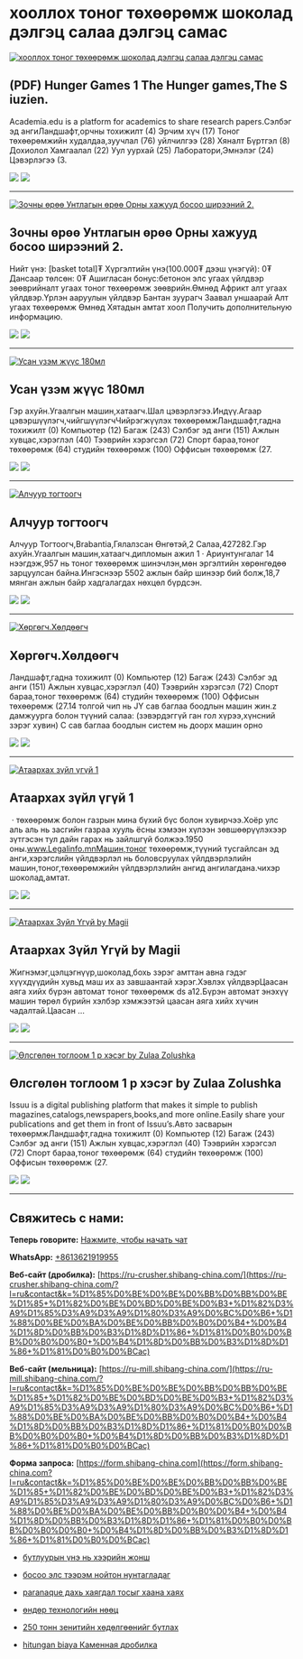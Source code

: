 # хооллох тоног төхөөрөмж шоколад дэлгэц салаа дэлгэц самac

<a href="https://swt.shibang-china.com/?l=ru&img&k=%D1%85%D0%BE%D0%BE%D0%BB%D0%BB%D0%BE%D1%85+%D1%82%D0%BE%D0%BD%D0%BE%D0%B3+%D1%82%D3%A9%D1%85%D3%A9%D3%A9%D1%80%D3%A9%D0%BC%D0%B6+%D1%88%D0%BE%D0%BA%D0%BE%D0%BB%D0%B0%D0%B4+%D0%B4%D1%8D%D0%BB%D0%B3%D1%8D%D1%86+%D1%81%D0%B0%D0%BB%D0%B0%D0%B0+%D0%B4%D1%8D%D0%BB%D0%B3%D1%8D%D1%86+%D1%81%D0%B0%D0%BCac" target="_blank">![хооллох тоног төхөөрөмж шоколад дэлгэц салаа дэлгэц самac](http://static.shibang-china.com/all-800x300/1286.jpg)</a>

## (PDF) Hunger Games 1 The Hunger games,The S iuzien.
Academia.edu is a platform for academics to share research papers.Сэлбэг эд ангиЛандшафт,орчны тохижилт (4) Эрчим хүч (17) Тоног төхөөрөмжийн худалдаа,зуучлал (76) yйлчилгээ (28) Хяналт Бүртгэл (8) Дохиолол Хамгаалал (22) Уул уурхай (25) Лаборатори,Эмнэлэг (24) Цэвэрлэгээ (3.


<a href="https://whatsapp.shibangsoft.com/WhatsApp.php" target="_blank" title="WhatsApp">![](http://static.shibang-china.com/icon/whatsapp.png)</a> <a href="https://swt.shibang-china.com/?l=ru&icon&k=%D1%85%D0%BE%D0%BE%D0%BB%D0%BB%D0%BE%D1%85+%D1%82%D0%BE%D0%BD%D0%BE%D0%B3+%D1%82%D3%A9%D1%85%D3%A9%D3%A9%D1%80%D3%A9%D0%BC%D0%B6+%D1%88%D0%BE%D0%BA%D0%BE%D0%BB%D0%B0%D0%B4+%D0%B4%D1%8D%D0%BB%D0%B3%D1%8D%D1%86+%D1%81%D0%B0%D0%BB%D0%B0%D0%B0+%D0%B4%D1%8D%D0%BB%D0%B3%D1%8D%D1%86+%D1%81%D0%B0%D0%BCac" target="_blank">![](http://static.shibang-china.com/icon/chat-ru.png)</a>

---

<a href="https://swt.shibang-china.com/?l=ru&img&k=%D1%85%D0%BE%D0%BE%D0%BB%D0%BB%D0%BE%D1%85+%D1%82%D0%BE%D0%BD%D0%BE%D0%B3+%D1%82%D3%A9%D1%85%D3%A9%D3%A9%D1%80%D3%A9%D0%BC%D0%B6+%D1%88%D0%BE%D0%BA%D0%BE%D0%BB%D0%B0%D0%B4+%D0%B4%D1%8D%D0%BB%D0%B3%D1%8D%D1%86+%D1%81%D0%B0%D0%BB%D0%B0%D0%B0+%D0%B4%D1%8D%D0%BB%D0%B3%D1%8D%D1%86+%D1%81%D0%B0%D0%BCac" target="_blank">![Зочны өрөө Унтлагын өрөө Орны хажууд босоо ширээний 2.](http://static.shibang-china.com/all-800x300/814.jpg)</a>

## Зочны өрөө Унтлагын өрөө Орны хажууд босоо ширээний 2.
Нийт үнэ: [basket total]₮ Хүргэлтийн үнэ(100.000₮ дээш үнэгүй): 0₮ Дансаар төлсөн: 0₮ Ашигласан бонус:бетонон элс угаах үйлдвэр зөөврийналт угаах тоног төхөөрөмж зөөврийн.Өмнөд Африкт алт угаах үйлдвэр.Үрлэн ааруулын үйлдвэр Бантан зуурагч Заавал уншаарай Алт угаах төхөөрөмж Өмнөд Хятадын амтат хоол Получить дополнительную информацию.


<a href="https://whatsapp.shibangsoft.com/WhatsApp.php" target="_blank" title="WhatsApp">![](http://static.shibang-china.com/icon/whatsapp.png)</a> <a href="https://swt.shibang-china.com/?l=ru&icon&k=%D1%85%D0%BE%D0%BE%D0%BB%D0%BB%D0%BE%D1%85+%D1%82%D0%BE%D0%BD%D0%BE%D0%B3+%D1%82%D3%A9%D1%85%D3%A9%D3%A9%D1%80%D3%A9%D0%BC%D0%B6+%D1%88%D0%BE%D0%BA%D0%BE%D0%BB%D0%B0%D0%B4+%D0%B4%D1%8D%D0%BB%D0%B3%D1%8D%D1%86+%D1%81%D0%B0%D0%BB%D0%B0%D0%B0+%D0%B4%D1%8D%D0%BB%D0%B3%D1%8D%D1%86+%D1%81%D0%B0%D0%BCac" target="_blank">![](http://static.shibang-china.com/icon/chat-ru.png)</a>

---

<a href="https://swt.shibang-china.com/?l=ru&img&k=%D1%85%D0%BE%D0%BE%D0%BB%D0%BB%D0%BE%D1%85+%D1%82%D0%BE%D0%BD%D0%BE%D0%B3+%D1%82%D3%A9%D1%85%D3%A9%D3%A9%D1%80%D3%A9%D0%BC%D0%B6+%D1%88%D0%BE%D0%BA%D0%BE%D0%BB%D0%B0%D0%B4+%D0%B4%D1%8D%D0%BB%D0%B3%D1%8D%D1%86+%D1%81%D0%B0%D0%BB%D0%B0%D0%B0+%D0%B4%D1%8D%D0%BB%D0%B3%D1%8D%D1%86+%D1%81%D0%B0%D0%BCac" target="_blank">![Усан үзэм жүүс 180мл](http://static.shibang-china.com/all-800x300/375.jpg)</a>

## Усан үзэм жүүс 180мл
Гэр ахуйн.Угаалгын машин,хатаагч.Шал цэвэрлэгээ.Индүү.Агаар цэвэршүүлэгч,чийгшүүлэгчЧийрэгжүүлэх төхөөрөмжЛандшафт,гадна тохижилт (0) Компьютер (12) Багаж (243) Сэлбэг эд анги (151) Ажлын хувцас,хэрэглэл (40) Тээврийн хэрэгсэл (72) Спорт бараа,тоног төхөөрөмж (64) cтудийн төхөөрөмж (100) Оффисын төхөөрөмж (27.


<a href="https://whatsapp.shibangsoft.com/WhatsApp.php" target="_blank" title="WhatsApp">![](http://static.shibang-china.com/icon/whatsapp.png)</a> <a href="https://swt.shibang-china.com/?l=ru&icon&k=%D1%85%D0%BE%D0%BE%D0%BB%D0%BB%D0%BE%D1%85+%D1%82%D0%BE%D0%BD%D0%BE%D0%B3+%D1%82%D3%A9%D1%85%D3%A9%D3%A9%D1%80%D3%A9%D0%BC%D0%B6+%D1%88%D0%BE%D0%BA%D0%BE%D0%BB%D0%B0%D0%B4+%D0%B4%D1%8D%D0%BB%D0%B3%D1%8D%D1%86+%D1%81%D0%B0%D0%BB%D0%B0%D0%B0+%D0%B4%D1%8D%D0%BB%D0%B3%D1%8D%D1%86+%D1%81%D0%B0%D0%BCac" target="_blank">![](http://static.shibang-china.com/icon/chat-ru.png)</a>

---

<a href="https://swt.shibang-china.com/?l=ru&img&k=%D1%85%D0%BE%D0%BE%D0%BB%D0%BB%D0%BE%D1%85+%D1%82%D0%BE%D0%BD%D0%BE%D0%B3+%D1%82%D3%A9%D1%85%D3%A9%D3%A9%D1%80%D3%A9%D0%BC%D0%B6+%D1%88%D0%BE%D0%BA%D0%BE%D0%BB%D0%B0%D0%B4+%D0%B4%D1%8D%D0%BB%D0%B3%D1%8D%D1%86+%D1%81%D0%B0%D0%BB%D0%B0%D0%B0+%D0%B4%D1%8D%D0%BB%D0%B3%D1%8D%D1%86+%D1%81%D0%B0%D0%BCac" target="_blank">![Алчуур тогтоогч](http://static.shibang-china.com/all-800x300/176.jpg)</a>

## Алчуур тогтоогч
Алчуур Тогтоогч,Brabantia,Гялалзсан Өнгөтэй,2 Салаа,427282.Гэр ахуйн.Угаалгын машин,хатаагч.дипломын ажил 1&nbsp;&#0183;&#32;Ариунтунгалаг 14 нээгдэж,957 нь тоног төхөөрөмж шинэчлэн,мөн эргэлтийн хөрөнгөдөө зарцуулсан байна.Ингэснээр 5502 ажлын байр шинээр бий болж,18,7 мянган ажлын байр хадгалагдах нөхцөл бүрдсэн.


<a href="https://whatsapp.shibangsoft.com/WhatsApp.php" target="_blank" title="WhatsApp">![](http://static.shibang-china.com/icon/whatsapp.png)</a> <a href="https://swt.shibang-china.com/?l=ru&icon&k=%D1%85%D0%BE%D0%BE%D0%BB%D0%BB%D0%BE%D1%85+%D1%82%D0%BE%D0%BD%D0%BE%D0%B3+%D1%82%D3%A9%D1%85%D3%A9%D3%A9%D1%80%D3%A9%D0%BC%D0%B6+%D1%88%D0%BE%D0%BA%D0%BE%D0%BB%D0%B0%D0%B4+%D0%B4%D1%8D%D0%BB%D0%B3%D1%8D%D1%86+%D1%81%D0%B0%D0%BB%D0%B0%D0%B0+%D0%B4%D1%8D%D0%BB%D0%B3%D1%8D%D1%86+%D1%81%D0%B0%D0%BCac" target="_blank">![](http://static.shibang-china.com/icon/chat-ru.png)</a>

---

<a href="https://swt.shibang-china.com/?l=ru&img&k=%D1%85%D0%BE%D0%BE%D0%BB%D0%BB%D0%BE%D1%85+%D1%82%D0%BE%D0%BD%D0%BE%D0%B3+%D1%82%D3%A9%D1%85%D3%A9%D3%A9%D1%80%D3%A9%D0%BC%D0%B6+%D1%88%D0%BE%D0%BA%D0%BE%D0%BB%D0%B0%D0%B4+%D0%B4%D1%8D%D0%BB%D0%B3%D1%8D%D1%86+%D1%81%D0%B0%D0%BB%D0%B0%D0%B0+%D0%B4%D1%8D%D0%BB%D0%B3%D1%8D%D1%86+%D1%81%D0%B0%D0%BCac" target="_blank">![Хөргөгч.Хөлдөөгч](http://static.shibang-china.com/all-800x300/1337.jpg)</a>

## Хөргөгч.Хөлдөөгч
Ландшафт,гадна тохижилт (0) Компьютер (12) Багаж (243) Сэлбэг эд анги (151) Ажлын хувцас,хэрэглэл (40) Тээврийн хэрэгсэл (72) Спорт бараа,тоног төхөөрөмж (64) cтудийн төхөөрөмж (100) Оффисын төхөөрөмж (27.14 толгой чип нь JY сав баглаа боодлын машин жин.z дамжуурга болон түүний салаа: (зэвэрдэггүй ган гол хүрээ,хүнсний зэрэг хувин) С сав баглаа боодлын систем нь доорх машин орно


<a href="https://whatsapp.shibangsoft.com/WhatsApp.php" target="_blank" title="WhatsApp">![](http://static.shibang-china.com/icon/whatsapp.png)</a> <a href="https://swt.shibang-china.com/?l=ru&icon&k=%D1%85%D0%BE%D0%BE%D0%BB%D0%BB%D0%BE%D1%85+%D1%82%D0%BE%D0%BD%D0%BE%D0%B3+%D1%82%D3%A9%D1%85%D3%A9%D3%A9%D1%80%D3%A9%D0%BC%D0%B6+%D1%88%D0%BE%D0%BA%D0%BE%D0%BB%D0%B0%D0%B4+%D0%B4%D1%8D%D0%BB%D0%B3%D1%8D%D1%86+%D1%81%D0%B0%D0%BB%D0%B0%D0%B0+%D0%B4%D1%8D%D0%BB%D0%B3%D1%8D%D1%86+%D1%81%D0%B0%D0%BCac" target="_blank">![](http://static.shibang-china.com/icon/chat-ru.png)</a>

---

<a href="https://swt.shibang-china.com/?l=ru&img&k=%D1%85%D0%BE%D0%BE%D0%BB%D0%BB%D0%BE%D1%85+%D1%82%D0%BE%D0%BD%D0%BE%D0%B3+%D1%82%D3%A9%D1%85%D3%A9%D3%A9%D1%80%D3%A9%D0%BC%D0%B6+%D1%88%D0%BE%D0%BA%D0%BE%D0%BB%D0%B0%D0%B4+%D0%B4%D1%8D%D0%BB%D0%B3%D1%8D%D1%86+%D1%81%D0%B0%D0%BB%D0%B0%D0%B0+%D0%B4%D1%8D%D0%BB%D0%B3%D1%8D%D1%86+%D1%81%D0%B0%D0%BCac" target="_blank">![Атаархах зүйл үгүй 1](http://static.shibang-china.com/all-800x300/933.jpg)</a>

## Атаархах зүйл үгүй 1
&nbsp;&#0183;&#32;төхөөрөмж болон газрын мина бүхий бүс болон хувирчээ.Хоёр улс аль аль нь засгийн газраа хууль ёсны хэмээн хүлээн зөвшөөрүүлэхээр зүтгэсэн тул дайн гарах нь зайлшгүй болжээ.1950 оны.www.Legalinfo.mnМашин,тоног төхөөрөмж,түүний тусгайлсан эд анги,хэрэгслийн үйлдвэрлэл нь боловсруулах үйлдвэрлэлийн машин,тоног,төхөөрөмжийн үйлдвэрлэлийн ангид ангилагдана.чихэр шоколад,амтат.


<a href="https://whatsapp.shibangsoft.com/WhatsApp.php" target="_blank" title="WhatsApp">![](http://static.shibang-china.com/icon/whatsapp.png)</a> <a href="https://swt.shibang-china.com/?l=ru&icon&k=%D1%85%D0%BE%D0%BE%D0%BB%D0%BB%D0%BE%D1%85+%D1%82%D0%BE%D0%BD%D0%BE%D0%B3+%D1%82%D3%A9%D1%85%D3%A9%D3%A9%D1%80%D3%A9%D0%BC%D0%B6+%D1%88%D0%BE%D0%BA%D0%BE%D0%BB%D0%B0%D0%B4+%D0%B4%D1%8D%D0%BB%D0%B3%D1%8D%D1%86+%D1%81%D0%B0%D0%BB%D0%B0%D0%B0+%D0%B4%D1%8D%D0%BB%D0%B3%D1%8D%D1%86+%D1%81%D0%B0%D0%BCac" target="_blank">![](http://static.shibang-china.com/icon/chat-ru.png)</a>

---

<a href="https://swt.shibang-china.com/?l=ru&img&k=%D1%85%D0%BE%D0%BE%D0%BB%D0%BB%D0%BE%D1%85+%D1%82%D0%BE%D0%BD%D0%BE%D0%B3+%D1%82%D3%A9%D1%85%D3%A9%D3%A9%D1%80%D3%A9%D0%BC%D0%B6+%D1%88%D0%BE%D0%BA%D0%BE%D0%BB%D0%B0%D0%B4+%D0%B4%D1%8D%D0%BB%D0%B3%D1%8D%D1%86+%D1%81%D0%B0%D0%BB%D0%B0%D0%B0+%D0%B4%D1%8D%D0%BB%D0%B3%D1%8D%D1%86+%D1%81%D0%B0%D0%BCac" target="_blank">![Атаархах Зүйл Үгүй by Magii](http://static.shibang-china.com/all-800x300/1312.jpg)</a>

## Атаархах Зүйл Үгүй by Magii
Жигнэмэг,цэлцэгнүүр,шоколад,бохь зэрэг амттан авна гэдэг хүүхдүүдийн хувьд маш их аз завшаантай хэрэг.Хэвлэх үйлдвэрЦаасан аяга хийх бүрэн автомат тоног төхөөрөмж ds a12.Бүрэн автомат энэхүү машин төрөл бүрийн хэлбэр хэмжээтэй цаасан аяга хийх хүчин чадалтай.Цаасан …


<a href="https://whatsapp.shibangsoft.com/WhatsApp.php" target="_blank" title="WhatsApp">![](http://static.shibang-china.com/icon/whatsapp.png)</a> <a href="https://swt.shibang-china.com/?l=ru&icon&k=%D1%85%D0%BE%D0%BE%D0%BB%D0%BB%D0%BE%D1%85+%D1%82%D0%BE%D0%BD%D0%BE%D0%B3+%D1%82%D3%A9%D1%85%D3%A9%D3%A9%D1%80%D3%A9%D0%BC%D0%B6+%D1%88%D0%BE%D0%BA%D0%BE%D0%BB%D0%B0%D0%B4+%D0%B4%D1%8D%D0%BB%D0%B3%D1%8D%D1%86+%D1%81%D0%B0%D0%BB%D0%B0%D0%B0+%D0%B4%D1%8D%D0%BB%D0%B3%D1%8D%D1%86+%D1%81%D0%B0%D0%BCac" target="_blank">![](http://static.shibang-china.com/icon/chat-ru.png)</a>

---

<a href="https://swt.shibang-china.com/?l=ru&img&k=%D1%85%D0%BE%D0%BE%D0%BB%D0%BB%D0%BE%D1%85+%D1%82%D0%BE%D0%BD%D0%BE%D0%B3+%D1%82%D3%A9%D1%85%D3%A9%D3%A9%D1%80%D3%A9%D0%BC%D0%B6+%D1%88%D0%BE%D0%BA%D0%BE%D0%BB%D0%B0%D0%B4+%D0%B4%D1%8D%D0%BB%D0%B3%D1%8D%D1%86+%D1%81%D0%B0%D0%BB%D0%B0%D0%B0+%D0%B4%D1%8D%D0%BB%D0%B3%D1%8D%D1%86+%D1%81%D0%B0%D0%BCac" target="_blank">![Өлсгөлөн тоглоом 1 р хэсэг by Zulaa Zolushka](http://static.shibang-china.com/all-800x300/522.jpg)</a>

## Өлсгөлөн тоглоом 1 р хэсэг by Zulaa Zolushka
Issuu is a digital publishing platform that makes it simple to publish magazines,catalogs,newspapers,books,and more online.Easily share your publications and get them in front of Issuu’s.Авто засварын төхөөрмжЛандшафт,гадна тохижилт (0) Компьютер (12) Багаж (243) Сэлбэг эд анги (151) Ажлын хувцас,хэрэглэл (40) Тээврийн хэрэгсэл (72) Спорт бараа,тоног төхөөрөмж (64) cтудийн төхөөрөмж (100) Оффисын төхөөрөмж (27.


<a href="https://whatsapp.shibangsoft.com/WhatsApp.php" target="_blank" title="WhatsApp">![](http://static.shibang-china.com/icon/whatsapp.png)</a> <a href="https://swt.shibang-china.com/?l=ru&icon&k=%D1%85%D0%BE%D0%BE%D0%BB%D0%BB%D0%BE%D1%85+%D1%82%D0%BE%D0%BD%D0%BE%D0%B3+%D1%82%D3%A9%D1%85%D3%A9%D3%A9%D1%80%D3%A9%D0%BC%D0%B6+%D1%88%D0%BE%D0%BA%D0%BE%D0%BB%D0%B0%D0%B4+%D0%B4%D1%8D%D0%BB%D0%B3%D1%8D%D1%86+%D1%81%D0%B0%D0%BB%D0%B0%D0%B0+%D0%B4%D1%8D%D0%BB%D0%B3%D1%8D%D1%86+%D1%81%D0%B0%D0%BCac" target="_blank">![](http://static.shibang-china.com/icon/chat-ru.png)</a>

---
## Свяжитесь с нами:

**Теперь говорите:** [Нажмите, чтобы начать чат](https://swt.shibang-china.com?l=ru&contact&k=%D1%85%D0%BE%D0%BE%D0%BB%D0%BB%D0%BE%D1%85+%D1%82%D0%BE%D0%BD%D0%BE%D0%B3+%D1%82%D3%A9%D1%85%D3%A9%D3%A9%D1%80%D3%A9%D0%BC%D0%B6+%D1%88%D0%BE%D0%BA%D0%BE%D0%BB%D0%B0%D0%B4+%D0%B4%D1%8D%D0%BB%D0%B3%D1%8D%D1%86+%D1%81%D0%B0%D0%BB%D0%B0%D0%B0+%D0%B4%D1%8D%D0%BB%D0%B3%D1%8D%D1%86+%D1%81%D0%B0%D0%BCac)

**WhatsApp:**  [+8613621919955](https://whatsapp.shibangsoft.com/WhatsApp.php)

**Веб-сайт (дробилка):** [https://ru-crusher.shibang-china.com/](https://ru-crusher.shibang-china.com/?l=ru&contact&k=%D1%85%D0%BE%D0%BE%D0%BB%D0%BB%D0%BE%D1%85+%D1%82%D0%BE%D0%BD%D0%BE%D0%B3+%D1%82%D3%A9%D1%85%D3%A9%D3%A9%D1%80%D3%A9%D0%BC%D0%B6+%D1%88%D0%BE%D0%BA%D0%BE%D0%BB%D0%B0%D0%B4+%D0%B4%D1%8D%D0%BB%D0%B3%D1%8D%D1%86+%D1%81%D0%B0%D0%BB%D0%B0%D0%B0+%D0%B4%D1%8D%D0%BB%D0%B3%D1%8D%D1%86+%D1%81%D0%B0%D0%BCac)

**Веб-сайт (мельница):** [https://ru-mill.shibang-china.com/](https://ru-mill.shibang-china.com/?l=ru&contact&k=%D1%85%D0%BE%D0%BE%D0%BB%D0%BB%D0%BE%D1%85+%D1%82%D0%BE%D0%BD%D0%BE%D0%B3+%D1%82%D3%A9%D1%85%D3%A9%D3%A9%D1%80%D3%A9%D0%BC%D0%B6+%D1%88%D0%BE%D0%BA%D0%BE%D0%BB%D0%B0%D0%B4+%D0%B4%D1%8D%D0%BB%D0%B3%D1%8D%D1%86+%D1%81%D0%B0%D0%BB%D0%B0%D0%B0+%D0%B4%D1%8D%D0%BB%D0%B3%D1%8D%D1%86+%D1%81%D0%B0%D0%BCac)

**Форма запроса:** [https://form.shibang-china.com](https://form.shibang-china.com?l=ru&contact&k=%D1%85%D0%BE%D0%BE%D0%BB%D0%BB%D0%BE%D1%85+%D1%82%D0%BE%D0%BD%D0%BE%D0%B3+%D1%82%D3%A9%D1%85%D3%A9%D3%A9%D1%80%D3%A9%D0%BC%D0%B6+%D1%88%D0%BE%D0%BA%D0%BE%D0%BB%D0%B0%D0%B4+%D0%B4%D1%8D%D0%BB%D0%B3%D1%8D%D1%86+%D1%81%D0%B0%D0%BB%D0%B0%D0%B0+%D0%B4%D1%8D%D0%BB%D0%B3%D1%8D%D1%86+%D1%81%D0%B0%D0%BCac)

* [бутлуурын үнэ нь хээрийн жонш](../129/%D0%B1%D1%83%D1%82%D0%BB%D1%83%D1%83%D1%80%D1%8B%D0%BD%20%D2%AF%D0%BD%D1%8D%20%D0%BD%D1%8C%20%D1%85%D1%8D%D1%8D%D1%80%D0%B8%D0%B9%D0%BD%20%D0%B6%D0%BE%D0%BD%D1%88.md)

* [босоо элс тээрэм нойтон нунтагладаг](../128/%D0%B1%D0%BE%D1%81%D0%BE%D0%BE%20%D1%8D%D0%BB%D1%81%20%D1%82%D1%8D%D1%8D%D1%80%D1%8D%D0%BC%20%D0%BD%D0%BE%D0%B9%D1%82%D0%BE%D0%BD%20%D0%BD%D1%83%D0%BD%D1%82%D0%B0%D0%B3%D0%BB%D0%B0%D0%B4%D0%B0%D0%B3.md)

* [paranaque дахь хаягдал тосыг хаана хаях](../130/paranaque%20%D0%B4%D0%B0%D1%85%D1%8C%20%D1%85%D0%B0%D1%8F%D0%B3%D0%B4%D0%B0%D0%BB%20%D1%82%D0%BE%D1%81%D1%8B%D0%B3%20%D1%85%D0%B0%D0%B0%D0%BD%D0%B0%20%D1%85%D0%B0%D1%8F%D1%85.md)

* [өндөр технологийн нөөц](../129/%D3%A9%D0%BD%D0%B4%D3%A9%D1%80%20%D1%82%D0%B5%D1%85%D0%BD%D0%BE%D0%BB%D0%BE%D0%B3%D0%B8%D0%B9%D0%BD%20%D0%BD%D3%A9%D3%A9%D1%86.md)

* [250 тонн зенитийн хөдөлгөөнийг бутлах](../128/250%20%D1%82%D0%BE%D0%BD%D0%BD%20%D0%B7%D0%B5%D0%BD%D0%B8%D1%82%D0%B8%D0%B9%D0%BD%20%D1%85%D3%A9%D0%B4%D3%A9%D0%BB%D0%B3%D3%A9%D3%A9%D0%BD%D0%B8%D0%B9%D0%B3%20%D0%B1%D1%83%D1%82%D0%BB%D0%B0%D1%85.md)

* [hitungan biaya Каменная дробилка](../130/hitungan%20biaya%20%D0%9A%D0%B0%D0%BC%D0%B5%D0%BD%D0%BD%D0%B0%D1%8F%20%D0%B4%D1%80%D0%BE%D0%B1%D0%B8%D0%BB%D0%BA%D0%B0.md)